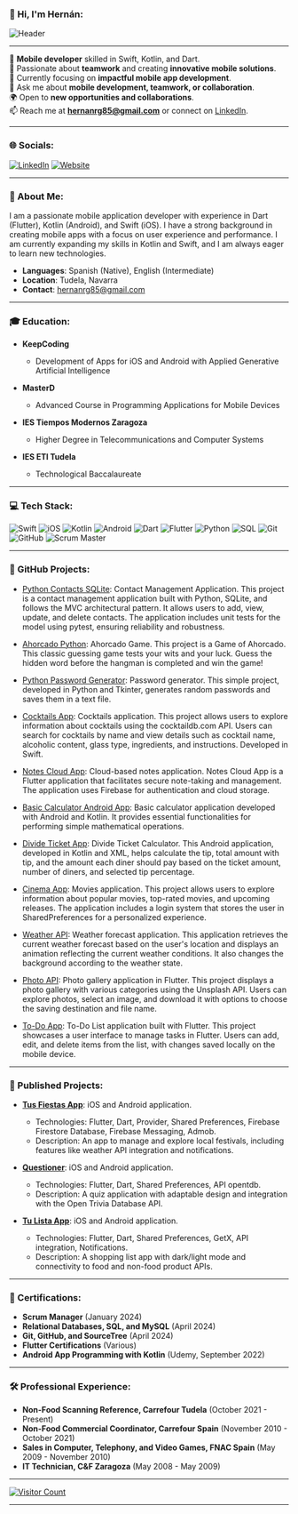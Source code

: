 
### 👋 Hi, I'm Hernán:

![Header](https://live.staticflickr.com/65535/53795777117_d05af880b5_o.png)

---

🔧 **Mobile developer** skilled in Swift, Kotlin, and Dart.<br>
🚀 Passionate about **teamwork** and creating **innovative mobile solutions**.<br>
📱 Currently focusing on **impactful mobile app development**.<br>
💬 Ask me about **mobile development, teamwork, or collaboration**.<br>
🌍 Open to **new opportunities and collaborations**.<br>
📫 Reach me at **hernanrg85@gmail.com** or connect on [LinkedIn](https://www.linkedin.com/in/hern%C3%A1n-rodr%C3%ADguez-garnica/).

---

### 🌐 Socials:
[![LinkedIn](https://img.shields.io/badge/LinkedIn-%230077B5.svg?logo=linkedin&logoColor=white)](https://www.linkedin.com/in/hern%C3%A1n-rodr%C3%ADguez-garnica/)
[![Website](https://img.shields.io/badge/Website-hernirg.github.io-%23121011.svg?style=flat&logo=github&logoColor=white)](https://hernirg.github.io)

---

### 💼 About Me:

I am a passionate mobile application developer with experience in Dart (Flutter), Kotlin (Android), and Swift (iOS). I have a strong background in creating mobile apps with a focus on user experience and performance. I am currently expanding my skills in Kotlin and Swift, and I am always eager to learn new technologies.

- **Languages**: Spanish (Native), English (Intermediate)
- **Location**: Tudela, Navarra
- **Contact**: hernanrg85@gmail.com

---

### 🎓 Education:

- **KeepCoding**
  - Development of Apps for iOS and Android with Applied Generative Artificial Intelligence

- **MasterD**
  - Advanced Course in Programming Applications for Mobile Devices

- **IES Tiempos Modernos Zaragoza**
  - Higher Degree in Telecommunications and Computer Systems

- **IES ETI Tudela**
  - Technological Baccalaureate

---

### 💻 Tech Stack:
![Swift](https://img.shields.io/badge/Swift-%23FA7343.svg?style=for-the-badge&logo=swift&logoColor=white)
![iOS](https://img.shields.io/badge/iOS-%23000000.svg?style=for-the-badge&logo=ios&logoColor=white)
![Kotlin](https://img.shields.io/badge/Kotlin-%237F52FF.svg?style=for-the-badge&logo=kotlin&logoColor=white)
![Android](https://img.shields.io/badge/Android-%233DDC84.svg?style=for-the-badge&logo=android&logoColor=white)
![Dart](https://img.shields.io/badge/Dart-%230175C2.svg?style=for-the-badge&logo=dart&logoColor=white)
![Flutter](https://img.shields.io/badge/Flutter-%2302569B.svg?style=for-the-badge&logo=flutter&logoColor=white)
![Python](https://img.shields.io/badge/Python-%233776AB.svg?style=for-the-badge&logo=python&logoColor=white)
![SQL](https://img.shields.io/badge/SQL-%230074B6.svg?style=for-the-badge&logo=sqlite&logoColor=white)
![Git](https://img.shields.io/badge/Git-%23F05032.svg?style=for-the-badge&logo=git&logoColor=white)
![GitHub](https://img.shields.io/badge/GitHub-%23121011.svg?style=for-the-badge&logo=github&logoColor=white)
![Scrum Master](https://img.shields.io/badge/Scrum_Master-%234EA94B.svg?style=for-the-badge)

---

### 📁 GitHub Projects:

- [Python Contacts SQLite](https://github.com/HerniRG/python_contacts_sqlite): Contact Management Application.
  This project is a contact management application built with Python, SQLite, and follows the MVC architectural pattern. It allows users to add, view, update, and delete contacts. The application includes unit tests for the model using pytest, ensuring reliability and robustness.

- [Ahorcado Python](https://github.com/HerniRG/AhorcadoPython): Ahorcado Game.
  This project is a Game of Ahorcado. This classic guessing game tests your wits and your luck. Guess the hidden word before the hangman is completed and win the game!
  
- [Python Password Generator](https://github.com/HerniRG/PythonPasswordGenerator): Password generator.
  This simple project, developed in Python and Tkinter, generates random passwords and saves them in a text file.
  
- [Cocktails App](https://github.com/HerniRG/Cocktails): Cocktails application.
  This project allows users to explore information about cocktails using the cocktaildb.com API. Users can search for cocktails by name and view details such as cocktail name, alcoholic content, glass type, ingredients, and instructions. Developed in Swift.
  
- [Notes Cloud App](https://github.com/HerniRG/notes_-todo_firebase_stream): Cloud-based notes application.
  Notes Cloud App is a Flutter application that facilitates secure note-taking and management. The application uses Firebase for authentication and cloud storage.
  
- [Basic Calculator Android App](https://github.com/HerniRG/calculadora-Android): Basic calculator application developed with Android and Kotlin. It provides essential functionalities for performing simple mathematical operations.
  
- [Divide Ticket App](https://github.com/HerniRG/Divide-Ticket-App): Divide Ticket Calculator.
  This Android application, developed in Kotlin and XML, helps calculate the tip, total amount with tip, and the amount each diner should pay based on the ticket amount, number of diners, and selected tip percentage.
  
- [Cinema App](https://github.com/HerniRG/cinema): Movies application.
  This project allows users to explore information about popular movies, top-rated movies, and upcoming releases. The application includes a login system that stores the user in SharedPreferences for a personalized experience.
  
- [Weather API](https://github.com/HerniRG/weather_api): Weather forecast application.
  This application retrieves the current weather forecast based on the user's location and displays an animation reflecting the current weather conditions. It also changes the background according to the weather state.
  
- [Photo API](https://github.com/HerniRG/photo_api): Photo gallery application in Flutter.
  This project displays a photo gallery with various categories using the Unsplash API. Users can explore photos, select an image, and download it with options to choose the saving destination and file name.
  
- [To-Do App](https://github.com/HerniRG/to_do_app): To-Do List application built with Flutter.
  This project showcases a user interface to manage tasks in Flutter. Users can add, edit, and delete items from the list, with changes saved locally on the mobile device.

---

### 📁 Published Projects:

- **[Tus Fiestas App](https://link-to.app/ejgjAXoGcY)**: iOS and Android application.
  - Technologies: Flutter, Dart, Provider, Shared Preferences, Firebase Firestore Database, Firebase Messaging, Admob.
  - Description: An app to manage and explore local festivals, including features like weather API integration and notifications.

- **[Questioner](https://link-to.app/pBhAMnTU8s)**: iOS and Android application.
  - Technologies: Flutter, Dart, Shared Preferences, API opentdb.
  - Description: A quiz application with adaptable design and integration with the Open Trivia Database API.

- **[Tu Lista App](https://link-to.app/tDfybpi4m7)**: iOS and Android application.
  - Technologies: Flutter, Dart, Shared Preferences, GetX, API integration, Notifications.
  - Description: A shopping list app with dark/light mode and connectivity to food and non-food product APIs.

---

### 📜 Certifications:

- **Scrum Manager** (January 2024)
- **Relational Databases, SQL, and MySQL** (April 2024)
- **Git, GitHub, and SourceTree** (April 2024)
- **Flutter Certifications** (Various)
- **Android App Programming with Kotlin** (Udemy, September 2022)

---

### 🛠️ Professional Experience:

- **Non-Food Scanning Reference, Carrefour Tudela** (October 2021 - Present)
- **Non-Food Commercial Coordinator, Carrefour Spain** (November 2010 - October 2021)
- **Sales in Computer, Telephony, and Video Games, FNAC Spain** (May 2009 - November 2010)
- **IT Technician, C&F Zaragoza** (May 2008 - May 2009)

---

[![Visitor Count](https://visitcount.itsvg.in/api?id=HerniRG&icon=0&color=0)](https://visitcount.itsvg.in)

---
